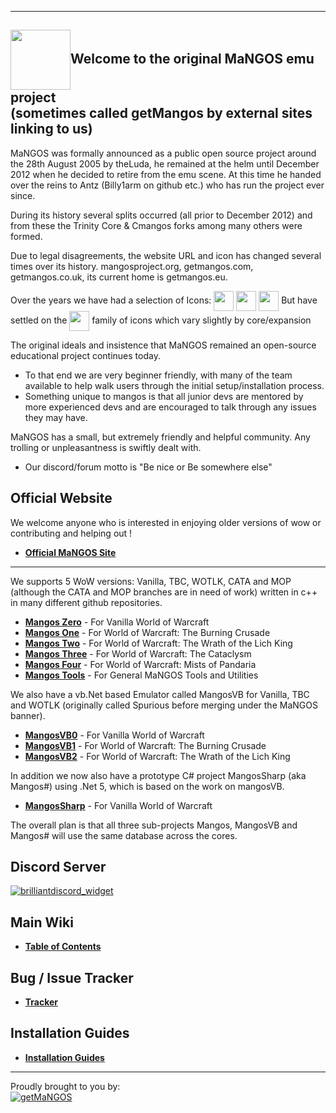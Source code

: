 ----
[<img src="https://www.getmangos.eu/!assets_mangos/currentlogo.gif" width="96" valign="middle"/>](http://getmangos.eu)Welcome to the original MaNGOS emu project
<br>(sometimes called getMangos by external sites linking to us)
----

MaNGOS was formally announced as a public open source project around the 28th August 2005 by theLuda, he remained at the helm until December 2012 when he decided to retire from the emu scene. At this time he handed over the reins to Antz (Billy1arm on github etc.) who has run the project ever since.

During its history several splits occurred (all prior to December 2012) and from these the Trinity Core & Cmangos forks among many others were formed.

Due to legal disagreements, the website URL and icon has changed several times over its history. mangosproject.org, getmangos.com, getmangos.co.uk, its current home is getmangos.eu.

Over the years we have had a selection of Icons: 
[<img src="https://www.getmangos.eu/!assets_mangos/oldlogo1.png" width="32" valign="middle"/>](http://getmangos.eu)
[<img src="https://www.getmangos.eu/!assets_mangos/oldlogo_variant.png" width="32" valign="middle"/>](http://getmangos.eu)
[<img src="https://www.getmangos.eu/!assets_mangos/oldlogo2.png" width="32" valign="middle"/>](http://getmangos.eu)
But have settled on the 
[<img src="https://www.getmangos.eu/!assets_mangos/currentlogo.gif" width="32" valign="middle"/>](http://getmangos.eu) family of icons which vary slightly by core/expansion

The original ideals and insistence that MaNGOS remained an open-source educational project continues today.
- To that end we are very beginner friendly, with many of the team available to help walk users through the initial setup/installation process.
- Something unique to mangos is that all junior devs are mentored by more experienced devs and are encouraged to talk through any issues they may have.

MaNGOS has a small, but extremely friendly and helpful community. Any trolling or unpleasantness is swiftly dealt with.
- Our discord/forum motto is "Be nice or Be somewhere else"

**Official Website**
----

We welcome anyone who is interested in enjoying older versions of wow or contributing and helping out !

* [**Official MaNGOS Site**](https://getmangos.eu/)  

----

We supports 5 WoW versions: Vanilla, TBC, WOTLK, CATA and MOP (although the CATA and MOP branches are in need of work) written in c++ in many different github repositories.

* [**Mangos Zero**](https://github.com/mangoszero/) - For Vanilla World of Warcraft
* [**Mangos One**](https://github.com/mangosone/) - For World of Warcraft: The Burning Crusade
* [**Mangos Two**](https://github.com/mangostwo/) - For World of Warcraft: The Wrath of the Lich King
* [**Mangos Three**](https://github.com/mangosthree/) - For World of Warcraft: The Cataclysm
* [**Mangos Four**](https://github.com/mangosfour/) - For World of Warcraft: Mists of Pandaria
* [**Mangos Tools**](https://github.com/mangostools/) - For General MaNGOS Tools and Utilities

We also have a vb.Net based Emulator called MangosVB for Vanilla, TBC and WOTLK (originally called Spurious before merging under the MaNGOS banner).

* [**MangosVB0**](https://github.com/mangosvb/serverZero/) - For Vanilla World of Warcraft
* [**MangosVB1**](https://github.com/mangosvb/serverOne/) - For World of Warcraft: The Burning Crusade
* [**MangosVB2**](https://github.com/mangosvb/serverTwo/) - For World of Warcraft: The Wrath of the Lich King

In addition we now also have a prototype C# project MangosSharp (aka Mangos#) using .Net 5, which is based on the work on mangosVB.

* [**MangosSharp**](https://github.com/MangosServer/MangosSharp/) - For Vanilla World of Warcraft

The overall plan is that all three sub-projects Mangos, MangosVB and Mangos# will use the same database across the cores.

**Discord Server**
----
 [<img class="ipsImage" src="https://discordapp.com/api/guilds/286167585270005763/widget.png?style=banner3" alt='brilliantdiscord_widget'>](https://www.getmangos.eu/discord/invite/general/)

**Main Wiki**
----

* [**Table of Contents**](http://getmangos.eu/wiki)  


**Bug / Issue Tracker**
----

* [**Tracker**](https://www.getmangos.eu/bug-tracker/)  

**Installation Guides**
----

* [**Installation Guides**](https://www.getmangos.eu/wiki/documentation/installation-guides/) 

---
Proudly brought to you by:
<br>
[![getMaNGOS](https://www.getmangos.eu/!assets_mangos/logo.png)](http://getmangos.eu)
